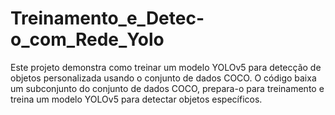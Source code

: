 # Treinamento_e_Detec-o_com_Rede_Yolo
Este projeto demonstra como treinar um modelo YOLOv5 para detecção de objetos personalizada usando o conjunto de dados COCO. O código baixa um subconjunto do conjunto de dados COCO, prepara-o para treinamento e treina um modelo YOLOv5 para detectar objetos específicos.

